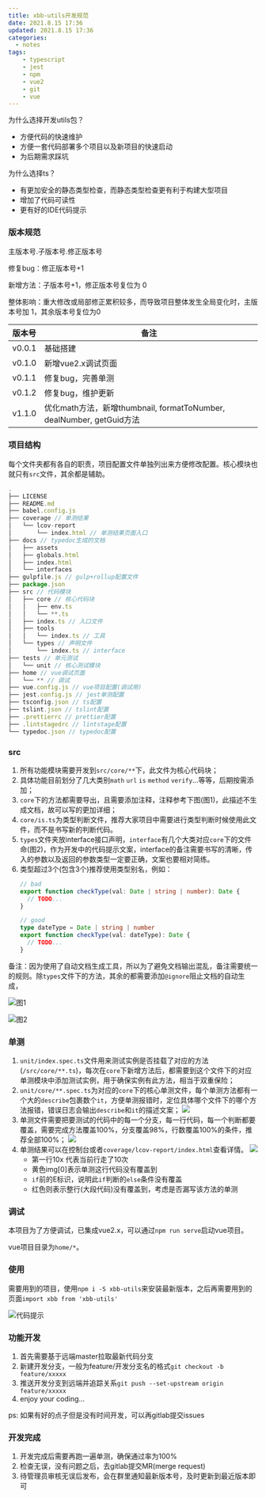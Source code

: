 ```yaml
---
title: xbb-utils开发规范
date: 2021.8.15 17:36
updated: 2021.8.15 17:36
categories: 
  - notes
tags:
	- typescript
	- jest
	- npm
	- vue2
	- git
	- vue
---
```

为什么选择开发utils包？

- 方便代码的快速维护
- 方便一套代码部署多个项目以及新项目的快速启动
- 为后期需求踩坑
<!-- more -->
为什么选择ts？

- 有更加安全的静态类型检查，而静态类型检查更有利于构建大型项目
- 增加了代码可读性
- 更有好的IDE代码提示

### 版本规范

主版本号.子版本号.修正版本号

修复bug：修正版本号+1

新增方法：子版本号+1，修正版本号复位为 0

整体影响：重大修改或局部修正累积较多，而导致项目整体发生全局变化时，主版本号加 1，其余版本号复位为0

|版本号|备注|
|---|---|
|v0.0.1|基础搭建|
|v0.1.0|新增vue2.x调试页面|
|v0.1.1|修复bug，完善单测|
|v0.1.2|修复bug，维护更新|
|v1.1.0|优化math方法，新增thumbnail, formatToNumber, dealNumber, getGuid方法|



### 项目结构

每个文件夹都有各自的职责，项目配置文件单独列出来方便修改配置。核心模块也就只有`src`文件，其余都是辅助。

```JavaScript
.
├── LICENSE
├── README.md
├── babel.config.js
├── coverage // 单测结果
│   └── lcov-report
│       └── index.html // 单测结果页面入口
├── docs // typedoc生成的文档
│   ├── assets
│   ├── globals.html
│   ├── index.html
│   └── interfaces
├── gulpfile.js // gulp+rollup配置文件
├── package.json
├── src // 代码模块
│   ├── core // 核心代码块
│   │   ├── env.ts
│   │   └── **.ts
│   ├── index.ts // 入口文件
│   ├── tools
│   │   └── index.ts // 工具
│   └── types // 声明文件
│       └── index.ts // interface
├── tests // 单元测试
│   └── unit // 核心测试模块
├── home // vue调试页面
│   └── ** // 调试
├── vue.config.js // vue项目配置(调试用)
├── jest.config.js // jest单测配置
├── tsconfig.json // ts配置
├── tslint.json // tslint配置
├── .prettierrc // prettier配置
├── .lintstagedrc // lintstage配置
└── typedoc.json // typedoc配置

```


### src

1. 所有功能模块需要开发到`src/core/**`下，此文件为核心代码块；
2. 具体功能目前划分了几大类别`math` `url` `is` `method` `verify`...等等，后期按需添加；
3. `core`下的方法都需要导出，且需要添加注释，注释参考下图(图1)，此描述不生成文档，故可以写的更加详细；
4. `core/is.ts`为类型判断文件，推荐大家项目中需要进行类型判断时候使用此文件，而不是书写新的判断代码。
5. `types`文件夹放interface接口声明，`interface`有几个大类对应`core`下的文件命(图2)，作为开发中的代码提示文案，interface的备注需要书写的清晰，传入的参数以及返回的参数类型一定要正确，文案也要相对简练。
6. 类型超过3个(包含3个)推荐使用类型别名，例如：
	```TypeScript
	// bad
	export function checkType(val: Date | string | number): Date {
	  // TODO...
	}
	
	// good
	type dateType = Date | string | number
	export function checkType(val: dateType): Date {
	  // TODO...
	}
	```
	

备注：因为使用了自动文档生成工具，所以为了避免文档输出混乱，备注需要统一的规则。除`types`文件下的方法，其余的都需要添加`@ignore`阻止文档的自动生成，

![图1](https://yahuiimg.oss-cn-hangzhou.aliyuncs.com/202112221047229.png)

![图2](https://yahuiimg.oss-cn-hangzhou.aliyuncs.com/202112221047515.png)

### 单测

1. `unit/index.spec.ts`文件用来测试实例是否挂载了对应的方法(`/src/core/**.ts`)，每次在`core`下新增方法后，都需要到这个文件下的对应单测模块中添加测试实例，用于确保实例有此方法，相当于双重保险；
2. `unit/core/**.spec.ts`为对应的`core`下的核心单测文件，每个单测方法都有一个大的`describe`包裹数个`it`，方便单测报错时，定位具体哪个文件下的哪个方法报错，错误日志会输出`describe`和`it`的描述文案；
	![](https://yahuiimg.oss-cn-hangzhou.aliyuncs.com/202112221047549.png)
3. 单测文件需要把要测试的代码中的每一个分支，每一行代码，每一个判断都要覆盖，需要完成方法覆盖100%，分支覆盖98%，行数覆盖100%的条件，推荐全部100%；
	![](https://yahuiimg.oss-cn-hangzhou.aliyuncs.com/202112221047925.png)
4. 单测结果可以在控制台或者`coverage/lcov-report/index.html`查看详情。
	![](https://yahuiimg.oss-cn-hangzhou.aliyuncs.com/202112221047418.png)
	- 第一行10x 代表当前行走了10次
	- 黄色img[0]表示单测这行代码没有覆盖到
	- `if`前的E标识，说明此`if`判断的`else`条件没有覆盖
	- 红色则表示整行(大段代码)没有覆盖到，考虑是否漏写该方法的单测

### 调试

本项目为了方便调试，已集成vue2.x，可以通过`npm run serve`启动vue项目。

vue项目目录为`home/*`。

### 使用

需要用到的项目，使用`npm i -S xbb-utils`来安装最新版本，之后再需要用到的页面`import xbb from 'xbb-utils'`

![代码提示](https://yahuiimg.oss-cn-hangzhou.aliyuncs.com/202112221047096.png)

### 功能开发

1. 首先需要基于远端master拉取最新代码分支
2. 新建开发分支，一般为feature/开发分支名的格式`git checkout -b feature/xxxxx`
3. 推送开发分支到远端并追踪关系`git push --set-upstream origin feature/xxxxx`
4. enjoy your coding...

ps: 如果有好的点子但是没有时间开发，可以再gitlab提交issues

### 开发完成

1. 开发完成后需要再跑一遍单测，确保通过率为100%
2. 检查无误，没有问题之后，去gitlab提交MR(merge request)
3. 待管理员审核无误后发布，会在群里通知最新版本号，及时更新到最近版本即可



